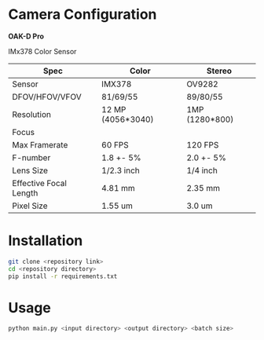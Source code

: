 # Camera Configuration

**OAK-D Pro**

IMx378 Color Sensor


| Spec           | Color    | Stereo   |
| -------------- | -------- | -------- |
| Sensor         | IMX378   | OV9282   |
| DFOV/HFOV/VFOV | 81/69/55 | 89/80/55 |
| Resolution     | 12 MP (4056*3040) | 1MP (1280*800) |
| Focus | |
| Max Framerate  | 60 FPS   | 120 FPS  |
| F-number       | 1.8 +- 5%| 2.0 +- 5%|
| Lens Size      | 1/2.3 inch | 1/4 inch|
| Effective Focal Length | 4.81 mm | 2.35 mm|
| Pixel Size | 1.55 um | 3.0 um|

# Installation

```bash
git clone <repository link>
cd <repository directory>
pip install -r requirements.txt
```

# Usage

```bash
python main.py <input directory> <output directory> <batch size>
```

<batch size>
